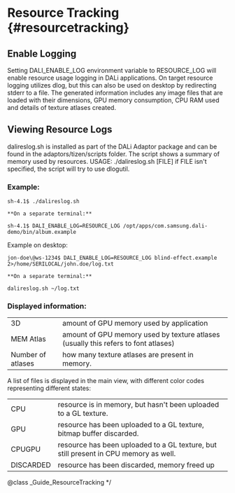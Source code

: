 <!--
/**-->

# Resource Tracking {#resourcetracking}

## Enable Logging

Setting DALI_ENABLE_LOG environment variable to RESOURCE_LOG will enable resource usage logging in DALi applications.
On target resource logging utilizes dlog, but this can also be used on desktop by redirecting stderr to a file.
The generated information includes any image files that are loaded with their dimensions,
GPU memory consumption, CPU RAM used and details of texture atlases created.

## Viewing Resource Logs

dalireslog.sh is installed as part of the DALi Adaptor package and can be found in the adaptors/tizen/scripts folder.
The script shows a summary of memory used by resources.
USAGE:
./dalireslog.sh [FILE]
if FILE isn't specified, the script will try to use dlogutil.

### Example:
~~~{.bash}
sh-4.1$ ./dalireslog.sh

**On a separate terminal:**

sh-4.1$ DALI_ENABLE_LOG=RESOURCE_LOG /opt/apps/com.samsung.dali-demo/bin/album.example
~~~
Example on desktop:
~~~{.bash}
jon-doe\@ws-1234$ DALI_ENABLE_LOG=RESOURCE_LOG blind-effect.example 2>/home/SERILOCAL/john.doe/log.txt

**On a separate terminal:**

dalireslog.sh ~/log.txt

~~~

### Displayed information:

|  | |
|--|-|
| 3D | amount of GPU memory used by application |
| MEM Atlas | amount of GPU memory used by texture atlases (usually this refers to font atlases)
| Number of atlases | how many texture atlases are present in memory.|

A list of files is displayed in the main view, with different color codes representing different states:

| | |
|-|-|
|CPU | resource is in memory, but hasn't been uploaded to a GL texture.|
|GPU | resource has been uploaded to a GL texture, bitmap buffer discarded.|
|CPUGPU | resource has been uploaded to a GL texture, but still present in CPU memory as well.|
|DISCARDED | resource has been discarded, memory freed up |

@class _Guide_ResourceTracking
 */
